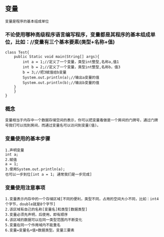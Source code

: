 ## 变量
	变量是程序的基本组成单位
### 不论使用哪种高级程序语言编写程序，变量都是其程序的基本组成单位，比如：//变量有三个基本要素(类型+名称+值)

	class Test{
		public Static void main(String[] args){
			int a = 1;//定义了一个变量，类型int整型,名称a,值1
			int b = 2;//定义了一个变量，类型int整型,名称b，值3
			b = 3;//把3赋值给b变量
			System.out.println(a);//输出a变量的值
			System.out.println(b);//输出b变量的值
		}
		}
	}
### 概念
	变量相当于内存中一个数据存储空间的表示，你可以把变量看做是一个房间的门牌号，通过门牌号我们可以找到房间，而通过变量名可以访问到变量(值)。
### 变量使用的基本步骤
	1.声明变量
	int a;
	2.赋值
	a = 1;
	3.使用System.out.println(a);
	也可以一步到位[int a = 1; 通常我们是一步完成]

### 变量使用注意事项
	1.变量表示内存中的一个存储区域[不同的便利，类型不同，占用的空间大小不同，比如：int4个字节，double就是8个字节]
	2.该区域有自己的名称[变量名]和类型[数据类型]
	3.变量必须先声明，后使用，即有顺序
	4.该区域的数据可以在同一类型范围内不断变化
	5.变量在同一个作用域内不能重名
	6.变量=变量名+值+数据类型。变量三要素